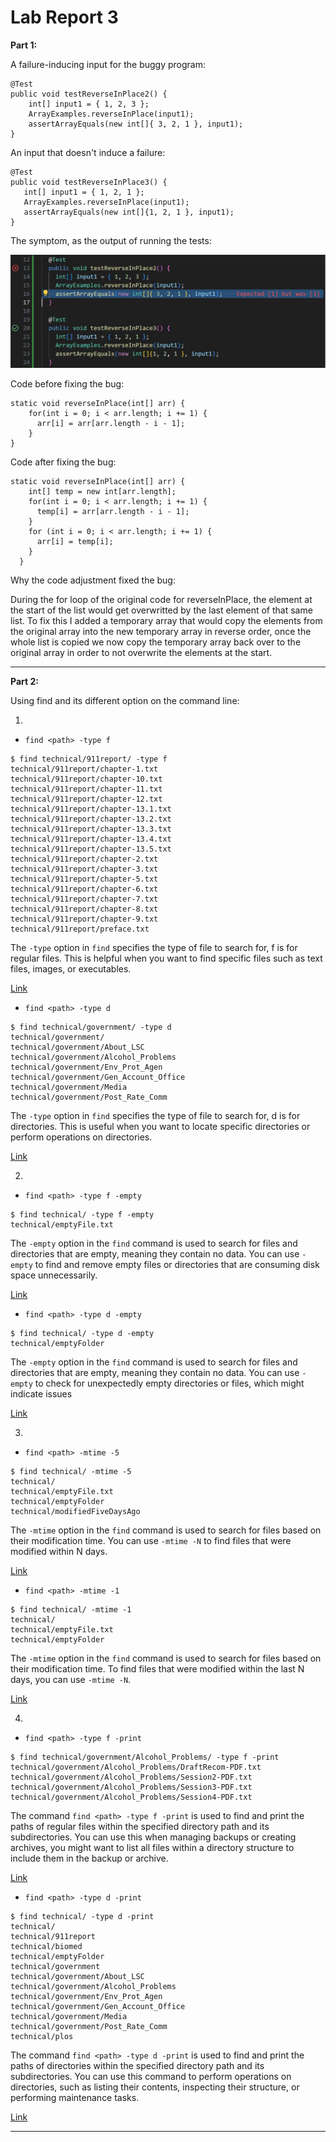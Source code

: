 # Lab Report 3

**Part 1:**

A failure-inducing input for the buggy program:

```
@Test
public void testReverseInPlace2() {
    int[] input1 = { 1, 2, 3 };
    ArrayExamples.reverseInPlace(input1);
    assertArrayEquals(new int[]{ 3, 2, 1 }, input1);
}
```

An input that doesn't induce a failure:

 ```
 @Test 
public void testReverseInPlace3() {
	int[] input1 = { 1, 2, 1 };
	ArrayExamples.reverseInPlace(input1);
	assertArrayEquals(new int[]{1, 2, 1 }, input1);
}
```

 The symptom, as the output of running the tests:

![Image](https://github.com/dacamp20/cse15l-lab-reports/blob/main/Screenshot%202024-02-12%20132011.jpg?raw=true)


 Code before fixing the bug:

```
static void reverseInPlace(int[] arr) {
    for(int i = 0; i < arr.length; i += 1) {
      arr[i] = arr[arr.length - i - 1];
    }
}
```

 Code after fixing the bug:

```
static void reverseInPlace(int[] arr) {
    int[] temp = new int[arr.length];
    for(int i = 0; i < arr.length; i += 1) {
      temp[i] = arr[arr.length - i - 1];
    }
    for (int i = 0; i < arr.length; i += 1) {
      arr[i] = temp[i];
    }
  }
```

Why the code adjustment fixed the bug:

During the for loop of the original code for reverseInPlace, the element at the start of the list would get overwritted by the last element of that same list. To fix this I added a temporary array that would copy the elements from the original array into the new temporary array in reverse order, once the whole list is copied we now copy the temporary array back over to the original array in order to not overwrite the elements at the start.

---

**Part 2:**

Using find and its different option on the command line:

1. 
- `find <path> -type f`

```
$ find technical/911report/ -type f
technical/911report/chapter-1.txt
technical/911report/chapter-10.txt
technical/911report/chapter-11.txt
technical/911report/chapter-12.txt
technical/911report/chapter-13.1.txt
technical/911report/chapter-13.2.txt
technical/911report/chapter-13.3.txt
technical/911report/chapter-13.4.txt
technical/911report/chapter-13.5.txt
technical/911report/chapter-2.txt
technical/911report/chapter-3.txt
technical/911report/chapter-5.txt
technical/911report/chapter-6.txt
technical/911report/chapter-7.txt
technical/911report/chapter-8.txt
technical/911report/chapter-9.txt
technical/911report/preface.txt
```

The `-type` option in `find` specifies the type of file to search for, f is for regular files. This is helpful when you want to find specific files such as text files, images, or executables.

[Link](https://www.geeksforgeeks.org/find-command-in-linux-with-examples/)

- `find <path> -type d`

```
$ find technical/government/ -type d
technical/government/
technical/government/About_LSC
technical/government/Alcohol_Problems
technical/government/Env_Prot_Agen
technical/government/Gen_Account_Office
technical/government/Media
technical/government/Post_Rate_Comm
```
The `-type` option in `find` specifies the type of file to search for, d is for directories. This is useful when you want to locate specific directories or perform operations on directories.

[Link](https://www.geeksforgeeks.org/find-command-in-linux-with-examples/)


2.
- `find <path> -type f -empty`
```
$ find technical/ -type f -empty
technical/emptyFile.txt
```
The `-empty` option in the `find` command is used to search for files and directories that are empty, meaning they contain no data. You can use `-empty` to find and remove empty files or directories that are consuming disk space unnecessarily.

[Link](https://www.geeksforgeeks.org/find-command-in-linux-with-examples/)


- `find <path> -type d -empty`
```
$ find technical/ -type d -empty
technical/emptyFolder
```
The `-empty` option in the `find` command is used to search for files and directories that are empty, meaning they contain no data. You can use `-empty` to check for unexpectedly empty directories or files, which might indicate issues 

[Link](https://www.geeksforgeeks.org/find-command-in-linux-with-examples/)


3.

- `find <path> -mtime -5`
```
$ find technical/ -mtime -5
technical/
technical/emptyFile.txt
technical/emptyFolder
technical/modifiedFiveDaysAgo
```
The `-mtime` option in the `find` command is used to search for files based on their modification time. You can use `-mtime -N` to find files that were modified within N days.

[Link](https://www.geeksforgeeks.org/find-command-in-linux-with-examples/)

- `find <path> -mtime -1`
```
$ find technical/ -mtime -1
technical/
technical/emptyFile.txt
technical/emptyFolder
```
The `-mtime` option in the `find` command is used to search for files based on their modification time. To find files that were modified within the last N days, you can use `-mtime -N`. 

[Link](https://www.geeksforgeeks.org/find-command-in-linux-with-examples/)


4.

- `find <path> -type f -print`
```
$ find technical/government/Alcohol_Problems/ -type f -print
technical/government/Alcohol_Problems/DraftRecom-PDF.txt
technical/government/Alcohol_Problems/Session2-PDF.txt
technical/government/Alcohol_Problems/Session3-PDF.txt
technical/government/Alcohol_Problems/Session4-PDF.txt
```
The command `find <path> -type f -print` is used to find and print the paths of regular files within the specified directory path and its subdirectories. You can use this when managing backups or creating archives, you might want to list all files within a directory structure to include them in the backup or archive.

[Link](https://www.geeksforgeeks.org/find-command-in-linux-with-examples/)

- `find <path> -type d -print`
```
$ find technical/ -type d -print
technical/
technical/911report
technical/biomed
technical/emptyFolder
technical/government
technical/government/About_LSC
technical/government/Alcohol_Problems
technical/government/Env_Prot_Agen
technical/government/Gen_Account_Office
technical/government/Media
technical/government/Post_Rate_Comm
technical/plos
```
The command `find <path> -type d -print` is used to find and print the paths of directories within the specified directory path and its subdirectories. You can use this command to perform operations on directories, such as listing their contents, inspecting their structure, or performing maintenance tasks.

[Link](https://www.geeksforgeeks.org/find-command-in-linux-with-examples/)

---
